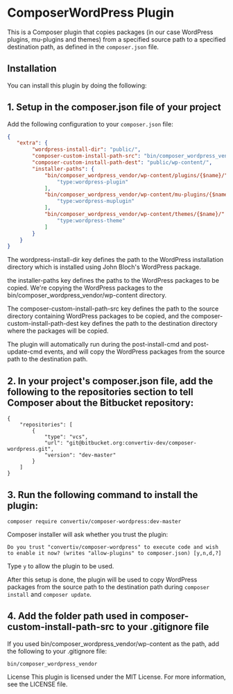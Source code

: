 # ComposerWordPress Plugin

This is a Composer plugin that copies packages (in our case WordPress plugins, mu-plugins and themes) from a specified source path to a specified destination path, as defined in the `composer.json` file.

## Installation

You can install this plugin by doing the following:

## 1. Setup in the composer.json file of your project
Add the following configuration to your `composer.json` file:

```json
{
   "extra": {
        "wordpress-install-dir": "public/",
        "composer-custom-install-path-src": "bin/composer_wordpress_vendor/wp-content",
        "composer-custom-install-path-dest": "public/wp-content/",
        "installer-paths": {
            "bin/composer_wordpress_vendor/wp-content/plugins/{$name}/": [
                "type:wordpress-plugin"
            ],
            "bin/composer_wordpress_vendor/wp-content/mu-plugins/{$name}/": [
                "type:wordpress-muplugin"
            ],
            "bin/composer_wordpress_vendor/wp-content/themes/{$name}/": [
                "type:wordpress-theme"
            ]
        }
    }
}

```
The wordpress-install-dir key defines the path to the WordPress installation directory which is installed using John Bloch's WordPress package.

the installer-paths key defines the paths to the WordPress packages to be copied. We're copying the WordPress packages to the bin/composer_wordpress_vendor/wp-content directory.

The composer-custom-install-path-src key defines the path to the source directory containing WordPress packages to be copied, and the composer-custom-install-path-dest key defines the path to the destination directory where the packages will be copied.

The plugin will automatically run during the post-install-cmd and post-update-cmd events, and will copy the WordPress packages from the source path to the destination path.

## 2. In your project's composer.json file, add the following to the repositories section to tell Composer about the Bitbucket repository:

```
{
    "repositories": [
        {
            "type": "vcs",
            "url": "git@bitbucket.org:convertiv-dev/composer-wordpress.git",
            "version": "dev-master"
        }
    ]
}
```

## 3. Run the following command to install the plugin:
```
composer require convertiv/composer-wordpress:dev-master
```
Composer installer will ask whether you trust the plugin:

```
Do you trust "convertiv/composer-wordpress" to execute code and wish to enable it now? (writes "allow-plugins" to composer.json) [y,n,d,?]
```
Type `y` to allow the plugin to be used.

After this setup is done, the plugin will be used to copy WordPress packages from the source path to the destination path during `composer install` and `composer update`.

## 4. Add the folder path used in composer-custom-install-path-src to your .gitignore file

If you used bin/composer_wordpress_vendor/wp-content as the path, add the following to your .gitignore file:

```
bin/composer_wordpress_vendor
```


License
This plugin is licensed under the MIT License. For more information, see the LICENSE file.